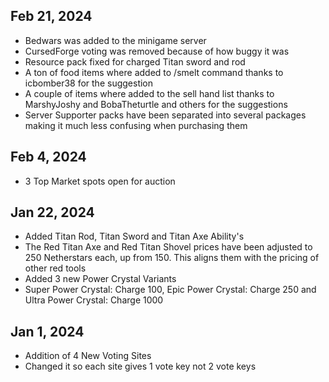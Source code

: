 ## Feb 21, 2024
- Bedwars was added to the minigame server
- CursedForge voting was removed because of how buggy it was
- Resource pack fixed for charged Titan sword and rod
- A ton of food items where added to /smelt command thanks to icbomber38 for the suggestion
- A couple of items where added to the sell hand list thanks to MarshyJoshy and BobaTheturtle and others for the suggestions
- Server Supporter packs have been separated into several packages making it much less confusing when purchasing them

## Feb 4, 2024
-  3 Top Market spots open for auction

## Jan 22, 2024
- Added Titan Rod, Titan Sword and Titan Axe Ability's
- The Red Titan Axe and Red Titan Shovel prices have been adjusted to 250 Netherstars each, up from 150. This aligns them with the pricing of other red tools
- Added 3 new Power Crystal Variants
- Super Power Crystal: Charge 100, Epic Power Crystal: Charge 250 and Ultra Power Crystal: Charge 1000

## Jan 1, 2024
- Addition of 4 New Voting Sites
- Changed it so each site gives 1 vote key not 2 vote keys
